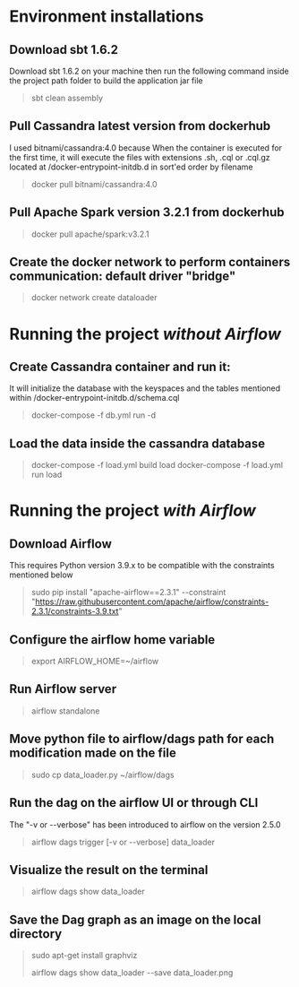 # Environment installations

## Download sbt 1.6.2
Download sbt 1.6.2 on your machine then run the following command inside the project path folder to build the application jar file
>sbt clean assembly 

## Pull Cassandra latest version from dockerhub 
I used bitnami/cassandra:4.0 because When the container is executed for the first time, it will execute the files with extensions .sh, .cql or .cql.gz located at /docker-entrypoint-initdb.d in sort'ed order by filename
>docker pull bitnami/cassandra:4.0

## Pull Apache Spark version 3.2.1 from dockerhub
>docker pull apache/spark:v3.2.1

## Create the docker network to perform containers communication: default driver "bridge"
>docker network create dataloader

# Running the project *without Airflow* 

## Create Cassandra container and run it: 
It will initialize the database with the keyspaces and the tables mentioned within /docker-entrypoint-initdb.d/schema.cql
>docker-compose -f db.yml run -d

## Load the data inside the cassandra database
>docker-compose -f load.yml build load
>docker-compose -f load.yml run load

# Running the project *with Airflow*

## Download Airflow
This requires Python version 3.9.x to be compatible with the constraints mentioned below
>sudo pip install "apache-airflow==2.3.1" --constraint "https://raw.githubusercontent.com/apache/airflow/constraints-2.3.1/constraints-3.9.txt"

## Configure the airflow home variable
>export AIRFLOW_HOME=~/airflow

## Run Airflow server
>airflow standalone

## Move python file to airflow/dags path for each modification made on the file
>sudo cp data_loader.py ~/airflow/dags

## Run the dag on the airflow UI or through CLI
The "-v or --verbose" has been introduced to airflow on the version 2.5.0
>airflow dags trigger  [-v or --verbose] data_loader

## Visualize the result on the terminal
>airflow dags show data_loader

## Save the Dag graph as an image on the local directory
>sudo apt-get install graphviz
>
>airflow dags show data_loader --save data_loader.png









